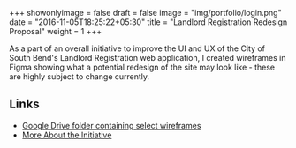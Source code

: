 +++
showonlyimage = false
draft = false
image = "img/portfolio/login.png"
date = "2016-11-05T18:25:22+05:30"
title = "Landlord Registration Redesign Proposal"
weight = 1
+++

As a part of an overall initiative to improve the UI and UX of the City of South Bend's Landlord Registration web application, I created wireframes in Figma showing what a potential redesign of the site may look like - these are highly subject to change currently.
## Links
* [Google Drive folder containing select wireframes](https://drive.google.com/drive/folders/1Uw5VVVhpC_1nCIKj1sT7oQynrqiLVeq-?usp=sharing)
* [More About the Initiative](https://southbendin.gov/initiative/landlord-registration/)